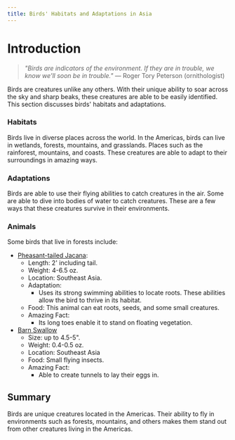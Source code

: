 ```yaml
---
title: Birds' Habitats and Adaptations in Asia
---
```

# Introduction

>_"Birds are indicators of the environment. If they are in trouble, we know we’ll soon be in trouble."_ 
>— Roger Tory Peterson (ornithologist)

Birds are creatures unlike any others. With their unique ability to soar across the sky and sharp beaks, these creatures are able to be easily identified. This section discusses birds' habitats and adaptations.
### Habitats

Birds live in diverse places across the world. In the Americas, birds can live in wetlands, forests, mountains, and grasslands. Places such as the rainforest, mountains, and coasts. These creatures are able to adapt to their surroundings in amazing ways.
### Adaptations

Birds are able to use their flying abilities to catch creatures in the air. Some are able to dive into bodies of water to catch creatures. These are a few ways that these creatures survive in their environments.
### Animals

Some birds that live in forests include:  
- [Pheasant-tailed Jacana](https://tse2.mm.bing.net/th/id/OIP.ehcqZEH-qPS0P2pudmiIAQHaE8?rs=1&pid=ImgDetMain&o=7&rm=3):
	- Length: 2' including tail.
	- Weight: 4-6.5 oz.
	- Location: Southeast Asia.
	- Adaptation:
		- Uses its strong swimming abilities to locate roots. These abilities allow the bird to thrive in its habitat.
	- Food: This animal can eat roots, seeds, and some small creatures.
	- Amazing Fact: 
		- Its long toes enable it to stand on floating vegetation.
- [Barn Swallow](https://tse3.mm.bing.net/th/id/OIP.vJmTXrIHPnRpRc7Pqp0VrgAAAA?rs=1&pid=ImgDetMain&o=7&rm=3)
	- Size: up to 4.5-5".
	- Weight: 0.4-0.5 oz.
	- Location: Southeast Asia
	- Food: Small flying insects.
	- Amazing Fact: 
		- Able to create tunnels to lay their eggs in.
## Summary

Birds are unique creatures located in the Americas. Their ability to fly in environments such as forests, mountains, and others makes them stand out from other creatures living in the Americas.